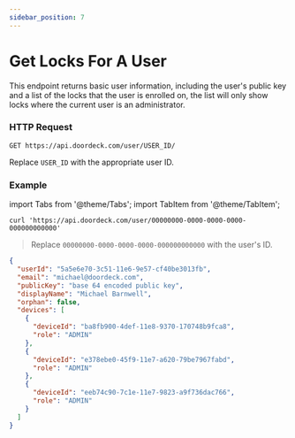 ```yaml
---
sidebar_position: 7
---
```


# Get Locks For A User

This endpoint returns basic user information, including the user's public key and a list of the locks that the user is
enrolled on, the list will only show locks where the current user is an administrator.

### HTTP Request

`GET https://api.doordeck.com/user/USER_ID/`

Replace `USER_ID` with the appropriate user ID.

### Example

import Tabs from '@theme/Tabs';
import TabItem from '@theme/TabItem';

<Tabs>
<TabItem value="shell" label="Request">

```shell title="CURL"
curl 'https://api.doordeck.com/user/00000000-0000-0000-0000-000000000000'
```

> Replace `00000000-0000-0000-0000-000000000000` with the user's ID.

</TabItem>
<TabItem value="json" label="Response">

```json title="JSON"
{
  "userId": "5a5e6e70-3c51-11e6-9e57-cf40be3013fb",
  "email": "michael@doordeck.com",
  "publicKey": "base 64 encoded public key",
  "displayName": "Michael Barnwell",
  "orphan": false,
  "devices": [
    {
      "deviceId": "ba8fb900-4def-11e8-9370-170748b9fca8",
      "role": "ADMIN"
    },
    {
      "deviceId": "e378ebe0-45f9-11e7-a620-79be7967fabd",
      "role": "ADMIN"
    },
    {
      "deviceId": "eeb74c90-7c1e-11e7-9823-a9f736dac766",
      "role": "ADMIN"
    }
  ]
}
```

</TabItem>
</Tabs>
